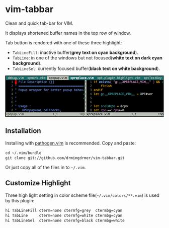 # vim-tabbar

Clean and quick tab-bar for VIM.

It displays shortened buffer names in the top row of window.

Tab button is rendered with one of these three highlight:

-   `TabLineFill`: inactive buffer(**grey text on cyan background**).
-   `TabLine`: in one of the windows but not focused(**white text on dark cyan background**).
-   `TabLineSel`: currently focused buffer(**black text on white background**).

![](res/screenshot.png)

##  Installation

Installing with [pathogen.vim](https://github.com/tpope/vim-pathogen)
 is recommended. Copy and paste:

```shell
cd ~/.vim/bundle
git clone git://github.com/drmingdrmer/vim-tabbar.git
```

Or just copy all of the files in to `~/.vim`.

##  Customize Highlight

Three high light setting in color scheme file(`~/.vim/colors/**.vim`)
is used by this plugin:

```vim
hi TabLineFill cterm=none ctermfg=grey  ctermbg=cyan
hi TabLine     cterm=none ctermfg=white ctermbg=cyan
hi TabLineSel  cterm=none ctermfg=black ctermbg=white
```
